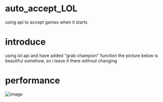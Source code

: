 # auto_accept_LOL
using api to accept games when it starts
# introduce
using lol api
and have added "grab champion" function
the picture below is beautiful somehow, so i leave it there without changing
# performance
![image](https://user-images.githubusercontent.com/56549016/182526659-1dc80888-0c6a-41ed-a504-ab061d1765e9.png)
